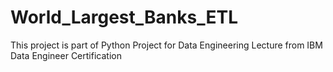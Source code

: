 # World_Largest_Banks_ETL
This project is part of Python Project for Data Engineering Lecture from IBM Data Engineer Certification
